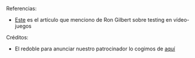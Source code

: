 Referencias:
- [Este](https://grumpygamer.com/unit_testing_games) es el artículo que menciono de Ron Gilbert sobre testing en
  vídeo-juegos

Créditos:
- El redoble para anunciar nuestro patrocinador lo cogimos de
  [aquí](https://freesound.org/people/bigjoedrummer/sounds/77305/)
